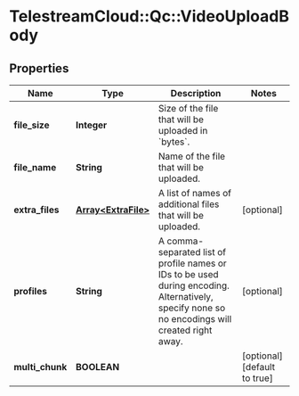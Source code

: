 # TelestreamCloud::Qc::VideoUploadBody

## Properties
Name | Type | Description | Notes
------------ | ------------- | ------------- | -------------
**file_size** | **Integer** | Size of the file that will be uploaded in &#x60;bytes&#x60;. | 
**file_name** | **String** | Name of the file that will be uploaded. | 
**extra_files** | [**Array&lt;ExtraFile&gt;**](ExtraFile.md) | A list of names of additional files that will be uploaded. | [optional] 
**profiles** | **String** | A comma-separated list of profile names or IDs to be used during encoding. Alternatively, specify none so no encodings will created right away. | [optional] 
**multi_chunk** | **BOOLEAN** |  | [optional] [default to true]


